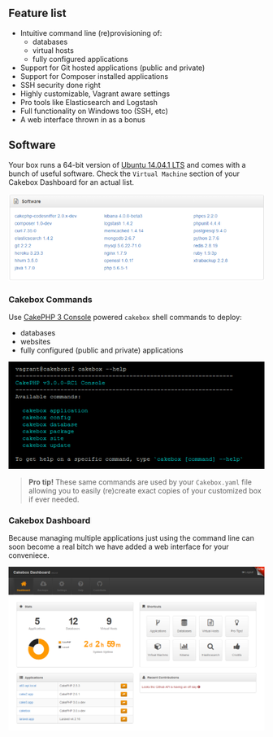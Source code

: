 ## Feature list

+ Intuitive command line (re)provisioning of:
    - databases
    - virtual hosts
    - fully configured applications
+ Support for Git hosted applications (public and private)
+ Support for Composer installed applications
+ SSH security done right
+ Highly customizable, Vagrant aware settings
+ Pro tools like Elasticsearch and Logstash
+ Full functionality on Windows too (SSH, etc)
+ A web interface thrown in as a bonus


## Software

Your box runs a 64-bit version of [Ubuntu 14.04.1 LTS](https://wiki.ubuntu.com/LTS)
and comes with a bunch of useful software. Check the ``Virtual Machine`` section
of your Cakebox Dashboard for an actual list.

![Box Software](img/box-software.png)

### Cakebox Commands

Use [CakePHP 3 Console](http://book.cakephp.org/3.0/en/console-and-shells.html)
powered ``cakebox`` shell commands to deploy:

- databases
- websites
- fully configured (public and private) applications

![Cakebox Commands](img/cakebox-commands.png)

> **Pro tip!** These same commands are used by your ``Cakebox.yaml`` file allowing
> you to easily (re)create exact copies of your customized box if ever needed.

### Cakebox Dashboard

Because managing multiple applications just using the command line can soon
become a real bitch we have added a web interface for your conveniece.

![Cakebox Dashboard](img/cakebox-dashboard.png)
